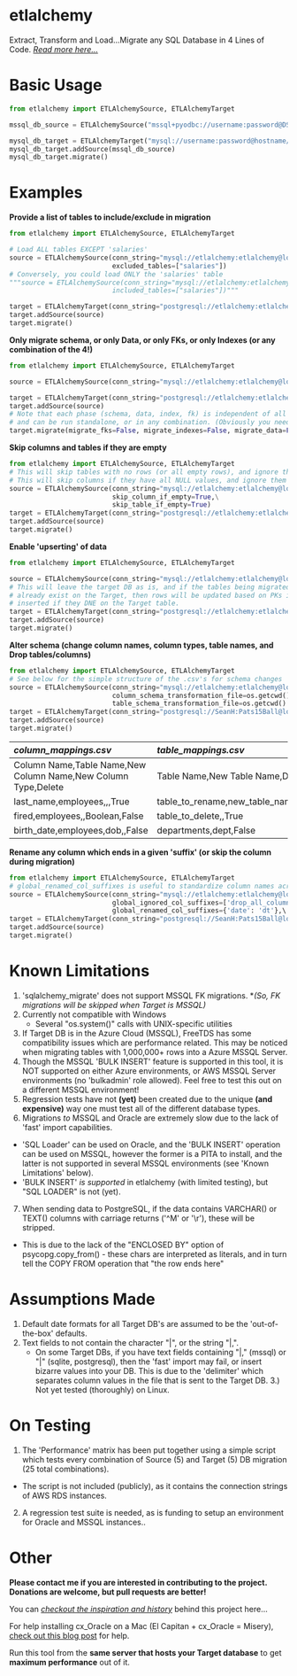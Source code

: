 # etlalchemy
Extract, Transform and Load...Migrate any SQL Database in 4 Lines of Code. *[Read more here...](http://thelaziestprogrammer.com/sharrington/databases/migrating-between-databases-with-etlalchemy)*

# Basic Usage
```python
from etlalchemy import ETLAlchemySource, ETLAlchemyTarget

mssql_db_source = ETLAlchemySource("mssql+pyodbc://username:password@DSN_NAME")

mysql_db_target = ETLAlchemyTarget("mysql://username:password@hostname/db_name", drop_database=True)
mysql_db_target.addSource(mssql_db_source)
mysql_db_target.migrate()
````

# Examples

**Provide a list of tables to include/exclude in migration**
```python
from etlalchemy import ETLAlchemySource, ETLAlchemyTarget

# Load ALL tables EXCEPT 'salaries'
source = ETLAlchemySource(conn_string="mysql://etlalchemy:etlalchemy@localhost/employees",\
                          excluded_tables=["salaries"])
# Conversely, you could load ONLY the 'salaries' table
"""source = ETLAlchemySource(conn_string="mysql://etlalchemy:etlalchemy@localhost/employees",\
                          included_tables=["salaries"])"""

target = ETLAlchemyTarget(conn_string="postgresql://etlalchemy:etlalchemy@localhost/test", drop_database=True)
target.addSource(source)
target.migrate()
```
**Only migrate schema, or only Data, or only FKs, or only Indexes (or any combination of the 4!)**
```python
from etlalchemy import ETLAlchemySource, ETLAlchemyTarget

source = ETLAlchemySource(conn_string="mysql://etlalchemy:etlalchemy@localhost/employees")

target = ETLAlchemyTarget(conn_string="postgresql://etlalchemy:etlalchemy@localhost/test", drop_database=True)
target.addSource(source)
# Note that each phase (schema, data, index, fk) is independent of all others, 
# and can be run standalone, or in any combination. (Obviously you need a schema to send data, etc...)
target.migrate(migrate_fks=False, migrate_indexes=False, migrate_data=False, migrate_schema=True)
```
**Skip columns and tables if they are empty**
```python
from etlalchemy import ETLAlchemySource, ETLAlchemyTarget
# This will skip tables with no rows (or all empty rows), and ignore them during schema migration
# This will skip columns if they have all NULL values, and ignore them during schema migration
source = ETLAlchemySource(conn_string="mysql://etlalchemy:etlalchemy@localhost/employees",\
                          skip_column_if_empty=True,\
                          skip_table_if_empty=True)
target = ETLAlchemyTarget(conn_string="postgresql://etlalchemy:etlalchemy@localhost/test", drop_database=True)
target.addSource(source)
target.migrate()
```
**Enable 'upserting' of data**
```python
from etlalchemy import ETLAlchemySource, ETLAlchemyTarget

source = ETLAlchemySource(conn_string="mysql://etlalchemy:etlalchemy@localhost/employees")
# This will leave the target DB as is, and if the tables being migrated from Source -> Target
# already exist on the Target, then rows will be updated based on PKs if they exist, or 
# inserted if they DNE on the Target table.
target = ETLAlchemyTarget(conn_string="postgresql://etlalchemy:etlalchemy@localhost/test", drop_database=False)
target.addSource(source)
target.migrate()
```
**Alter schema (change column names, column types, table names, and Drop tables/columns)**
```python
from etlalchemy import ETLAlchemySource, ETLAlchemyTarget
# See below for the simple structure of the .csv's for schema changes
source = ETLAlchemySource(conn_string="mysql://etlalchemy:etlalchemy@localhost/employees",\
                          column_schema_transformation_file=os.getcwd() + "/transformations/column_mappings.csv",\
                          table_schema_transformation_file=os.getcwd() + "/transformations/table_mappings.csv")
target = ETLAlchemyTarget(conn_string="postgresql://SeanH:Pats15Ball@localhost/test", drop_database=True)
target.addSource(source)
target.migrate()
```
| *column_mappings.csv* | *table_mappings.csv* |
| :--- | :--- |
|Column Name,Table Name,New Column Name,New Column Type,Delete|Table Name,New Table Name,Delete|
|last_name,employees,,,True|table_to_rename,new_table_name,False|
|fired,employees,,Boolean,False|table_to_delete,,True|
|birth_date,employees,dob,,False|departments,dept,False|

**Rename any column which ends in a given 'suffix' (or skip the column during migration)**
```python
from etlalchemy import ETLAlchemySource, ETLAlchemyTarget
# global_renamed_col_suffixes is useful to standardize column names across tables (like the date example below)
source = ETLAlchemySource(conn_string="mysql://etlalchemy:etlalchemy@localhost/employees",\
                          global_ignored_col_suffixes=['drop_all_columns_that_end_in_this'],\
                          global_renamed_col_suffixes={'date': 'dt'},\ #i.e. "created_date -> created_dt"
target = ETLAlchemyTarget(conn_string="postgresql://SeanH:Pats15Ball@localhost/test", drop_database=True)
target.addSource(source)
target.migrate()
```

# Known Limitations
1. 'sqlalchemy_migrate' does not support MSSQL FK migrations.
   *_(So, FK migrations will be skipped when Target is MSSQL)_
2. Currently not compatible with Windows
   * Several "os.system()" calls with UNIX-specific utilities
3. If Target DB is in the Azure Cloud (MSSQL), FreeTDS has some compatibility issues which are performance related. This may be noticed when migrating tables with 1,000,000+ rows into a Azure MSSQL Server.
4. Though the MSSQL 'BULK INSERT' feature is supported in this tool, it is NOT supported on either Azure environments, or AWS MSSQL Server environments (no 'bulkadmin' role allowed). Feel free to test this out on a different MSSQL environment!
5. Regression tests have not **(yet)** been created due to the unique **(and expensive)** way one must test all of the different database types.
6. Migrations *to* MSSQL and Oracle are extremely slow due to the lack of 'fast' import capabilities. 
  * 'SQL Loader' can be used on Oracle, and the 'BULK INSERT' operation can be used on MSSQL, however the former is a PITA to install, and the latter is not supported in several MSSQL environments (see 'Known Limitations' below).
  * 'BULK INSERT' *is supported* in etlalchemy (with limited testing), but "SQL LOADER" is not (yet).
7. When sending data to PostgreSQL, if the data contains VARCHAR() or TEXT() columns with carriage returns ('^M' or '\r'), these will be stripped.
  * This is due to the lack of the "ENCLOSED BY" option of psycopg.copy_from() - these chars are interpreted as literals, and in turn tell the COPY FROM operation that "the row ends here"
# Assumptions Made
1. Default date formats for all Target DB's are assumed to be the 'out-of-the-box' defaults.
2. Text fields to not contain the character "|", or the string "|,".
   * On some Target DBs, if you have text fields containing "|," (mssql) or "|" (sqlite, postgresql), then the 'fast' import may fail, or insert bizarre values into your DB. This is due to the 'delimiter' which separates column values in the file that is sent to the Target DB.
3.) Not yet tested (thoroughly) on Linux.

# On Testing 
1. The 'Performance' matrix has been put together using a simple script which tests every combination of Source (5) and Target (5) DB migration (25 total combinations).
  * The script is not included (publicly), as it contains the connection strings of AWS RDS instances.
2. A regression test suite is needed, as is funding to setup an environment for Oracle and MSSQL instances.. 

# Other
**Please contact me if you are interested in contributing to the project. Donations are welcome, but pull requests are better!**

You can [*checkout the inspiration and history*](http://thelaziestprogrammer.com/migrating-between-databases-with-etlalchemy) behind this project here...

For help installing cx_Oracle on a Mac (El Capitan + cx_Oracle = Misery), [check out this blog post](http://thelaziestprogrammer.com/sharrington/databases/oracle/install-cx_oracle-mac) for help. 

Run this tool from the **same server that hosts your Target database** to get **maximum performance** out of it.
